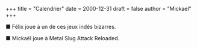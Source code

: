+++
title = "Calendrier"
date = 2000-12-31
draft = false
author = "Mickael"
+++ 

■ Félix joue à un de ces jeux indés bizarres.

■ Mickaël joue à Metal Slug Attack Reloaded.